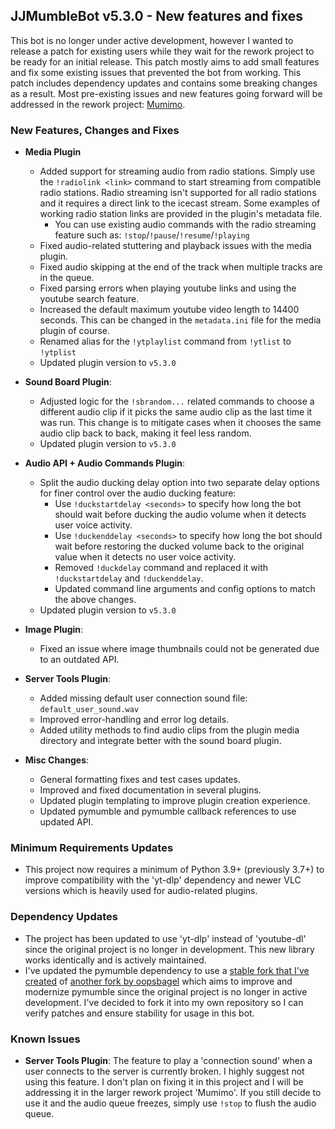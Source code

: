## JJMumbleBot v5.3.0 - New features and fixes

This bot is no longer under active development, however I wanted
to release a patch for existing users while they wait for the rework project to be ready for an initial release. This patch mostly aims to add small features and fix some existing issues that prevented the bot from working. This patch includes dependency updates and contains some breaking changes as a result.
Most pre-existing issues and new features going forward will be addressed in the rework project: [Mumimo](https://github.com/DuckBoss/Mumimo).

### New Features, Changes and Fixes
- <b>Media Plugin</b>
    - Added support for streaming audio from radio stations.
    Simply use the `!radiolink <link>` command to start streaming from compatible radio stations.
    Radio streaming isn't supported for all radio stations and it requires a direct link to the icecast stream.
    Some examples of working radio station links are provided in the plugin's metadata file.
        - You can use existing audio commands with the radio streaming feature such as: `!stop`/`!pause`/`!resume`/`!playing`
    - Fixed audio-related stuttering and playback issues with the media plugin.
    - Fixed audio skipping at the end of the track when multiple tracks are in the queue.
    - Fixed parsing errors when playing youtube links and using the youtube search feature.
    - Increased the default maximum youtube video length to 14400 seconds. This can be changed in the `metadata.ini` file for the media plugin of course.
    - Renamed alias for the `!ytplaylist` command from `!ytlist` to `!ytplist`
    - Updated plugin version to `v5.3.0`
- <b>Sound Board Plugin</b>:
    - Adjusted logic for the `!sbrandom...` related commands to choose a different audio clip if it picks the same audio clip as the last time it was run. This change is to mitigate cases when it chooses the same audio clip back to back, making it feel less random.
    - Updated plugin version to `v5.3.0`
- <b>Audio API + Audio Commands Plugin</b>:
    - Split the audio ducking delay option into two separate delay options for finer control
    over the audio ducking feature:
        - Use `!duckstartdelay <seconds>` to specify how long the bot should wait before ducking the audio volume when it detects user voice activity.
        - Use `!duckenddelay <seconds>` to specify how long the bot should wait before restoring the ducked volume back to the original value when it detects no user voice activity.
        - Removed `!duckdelay` command and replaced it with  `!duckstartdelay` and `!duckenddelay`.
        - Updated command line arguments and config options to match the above changes.
    - Updated plugin version to `v5.3.0`
- <b>Image Plugin</b>:
    - Fixed an issue where image thumbnails could not be generated due to an outdated API.
- <b>Server Tools Plugin</b>:
    - Added missing default user connection sound file: `default_user_sound.wav`
    - Improved error-handling and error log details.
    - Added utility methods to find audio clips from the plugin media directory and integrate better with the sound board plugin.
    
- <b>Misc Changes</b>:
    - General formatting fixes and test cases updates.
    - Improved and fixed documentation in several plugins.
    - Updated plugin templating to improve plugin creation experience.
    - Updated pymumble and pymumble callback references to use updated API.

### Minimum Requirements Updates
 - This project now requires a minimum of Python 3.9+ (previously 3.7+) to improve compatibility with the 'yt-dlp' dependency and newer VLC versions which is heavily used for audio-related plugins.

### Dependency Updates
 - The project has been updated to use 'yt-dlp' instead of 'youtube-dl' since the original project is no longer in development. This new library works identically and is actively maintained.
 - I've updated the pymumble dependency to use a [stable fork that I've created](https://github.com/DuckBoss/pymumble) of [another fork by oopsbagel](https://github.com/oopsbagel/pymumble) which aims to improve and modernize pymumble since the original project is no longer in active development. I've decided to fork it into my own repository so I can verify patches and ensure stability for usage in this bot.

### Known Issues
 - <b>Server Tools Plugin</b>: The feature to play a 'connection sound' when a user connects to the server is
 currently broken. I highly suggest not using this feature. I don't plan on
 fixing it in this project and I will be addressing it in the larger rework project 'Mumimo'.
 If you still decide to use it and the audio queue freezes, simply use `!stop` to flush the audio queue.
